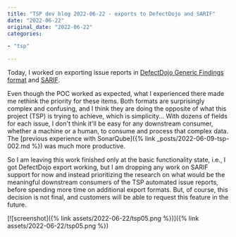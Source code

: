 ```yaml
---
title: "TSP dev blog 2022-06-22 - exports to DefectDojo and SARIF"
date: "2022-06-22"
original_date: "2022-06-22"
categories:

- "tsp"

---
```


Today, I worked on exporting issue reports in 
[DefectDojo Generic Findings format](https://defectdojo.github.io/django-DefectDojo/integrations/parsers/#generic-findings-import)
and [SARIF](https://sarifweb.azurewebsites.net/).

Even though the POC worked as expected, what I experienced there made me rethink
the priority for these items. Both formats are surprisingly complex and
confusing, and I think they are doing the opposite of what this project (TSP) is
trying to achieve, which is simplicity... With dozens of fields for each issue,
I don't think it'll be easy for any downstream consumer, whether a machine or a
human, to consume and process that complex data. The [previous experience with
SonarQube]({% link _posts/2022-06-09-tsp-002.md %}) was much more productive.

So I am leaving this work finished only at the basic functionality state, i.e.,
I got DefectDojo export working, but I am dropping any work on SARIF support for
now and instead prioritizing the research on what would be the meaningful
downstream consumers of the TSP automated issue reports, before spending more
time on additional export formats. But, of course, this decision is not final,
and customers will be able to request this feature in the future.

[![screenshot]({% link assets/2022-06-22/tsp05.png %})]({% link assets/2022-06-22/tsp05.png %})
